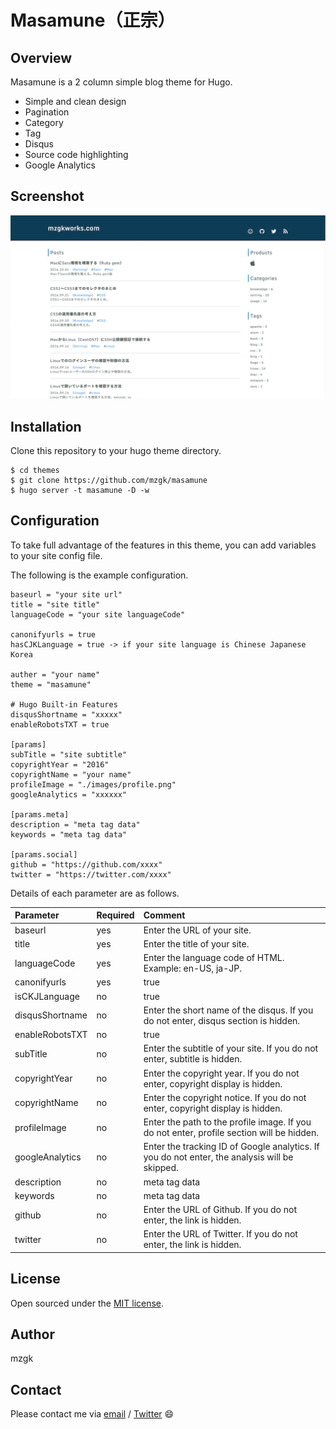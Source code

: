# Masamune（正宗）

## Overview

Masamune is a 2 column simple blog theme for Hugo.

- Simple and clean design
- Pagination
- Category
- Tag
- Disqus
- Source code highlighting
- Google Analytics

## Screenshot
![screenshot](./static/images/masamune.png)

## Installation
Clone this repository to your hugo theme directory.

```@bash
$ cd themes
$ git clone https://github.com/mzgk/masamune
$ hugo server -t masamune -D -w
```


## Configuration
To take full advantage of the features in this theme, you can add variables to your site config file.

The following is the example configuration.

```@toml
baseurl = "your site url"
title = "site title"
languageCode = "your site languageCode"

canonifyurls = true
hasCJKLanguage = true -> if your site language is Chinese Japanese Korea

auther = "your name"
theme = "masamune"

# Hugo Built-in Features
disqusShortname = "xxxxx"
enableRobotsTXT = true

[params]
subTitle = "site subtitle"
copyrightYear = "2016"
copyrightName = "your name"
profileImage = "./images/profile.png"
googleAnalytics = "xxxxxx"

[params.meta]
description = "meta tag data"
keywords = "meta tag data"

[params.social]
github = "https://github.com/xxxx"
twitter = "https://twitter.com/xxxx"
```

Details of each parameter are as follows.

| Parameter | Required | Comment |
| :--- | :--- | :--- |
| baseurl | yes | Enter the URL of your site. |
| title | yes | Enter the title of your site. |
| languageCode | yes | Enter the language code of HTML. Example: en-US, ja-JP. |
| canonifyurls | yes | true |
| isCKJLanguage | no | true |
| disqusShortname | no | Enter the short name of the disqus. If you do not enter, disqus section is hidden. |
| enableRobotsTXT | no | true |
| subTitle | no | Enter the subtitle of your site. If you do not enter, subtitle is hidden. |
| copyrightYear | no | Enter the copyright year. If you do not enter, copyright display is hidden. |
| copyrightName | no | Enter the copyright notice. If you do not enter, copyright display is hidden. |
| profileImage | no | Enter the path to the profile image. If you do not enter, profile section will be hidden. |
| googleAnalytics | no | Enter the tracking ID of Google analytics. If you do not enter, the analysis will be skipped. |
| description | no | meta tag data |
| keywords | no | meta tag data |
| github | no | Enter the URL of Github. If you do not enter, the link is hidden. |
| twitter | no | Enter the URL of Twitter. If you do not enter, the link is hidden. |


## License
Open sourced under the [MIT license](https://github.com/mzgk/masamune/blob/master/LICENSE.md).


## Author
mzgk


## Contact
Please contact me via [email](https://github.com/mzgk) / [Twitter](https://twitter.com/mzgkworks) :smile:
